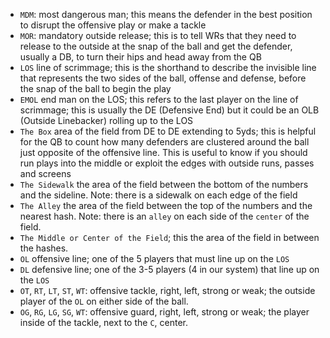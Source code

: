 - `MDM`: most dangerous man; this means the defender in the best position to disrupt the offensive play or make a tackle
- `MOR`: mandatory outside release; this is to tell WRs that they need to release to the outside at the snap of the ball and get the defender, usually a DB, to turn their hips and head away from the QB
- `LOS` line of scrimmage; this is the shorthand to describe the invisible line that represents the two sides of the ball, offense and defense, before the snap of the ball to begin the play
- `EMOL` end man on the LOS; this refers to the last player on the line of scrimmage; this is usually the DE (Defensive End) but it could be an OLB (Outside Linebacker) rolling up to the LOS
- `The Box` area of the field from DE to DE extending to 5yds; this is helpful for the QB to count how many defenders  are clustered around the ball just opposite of the offensive line. This is useful to know if you should run plays into the middle or exploit the edges with outside runs, passes and screens
- `The Sidewalk` the area of the field between the bottom of the numbers and the sideline. Note: there is a sidewalk on each edge of the field
- `The Alley` the area of the field between the top of the numbers and the nearest hash. Note: there is an `alley` on each side of the `center` of the field.
- `The Middle or Center of the Field`; this the area of the field in between the hashes.
- `OL` offensive line; one of the 5 players that must line up on the `LOS`
- `DL` defensive line; one of the 3-5 players (4 in our system) that line up on the `LOS`
- `OT`, `RT`, `LT`, `ST`, `WT`: offensive tackle, right, left, strong or weak; the outside player of the `OL` on either side of the ball.
- `OG`, `RG`, `LG`, `SG`, `WT`: offensive guard, right, left, strong or weak; the player inside of the tackle, next to the `C`, center.
